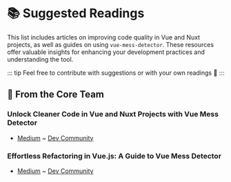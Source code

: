 # 📚 Suggested Readings

This list includes articles on improving code quality in Vue and Nuxt projects, as well as guides on using `vue-mess-detector`. These resources offer valuable insights for enhancing your development practices and understanding the tool.

::: tip
  Feel free to contribute with suggestions or with your own readings 📑
:::

## 👥 From the Core Team

### Unlock Cleaner Code in Vue and Nuxt Projects with Vue Mess Detector
- [Medium](https://medium.com/@rrd108/unlock-cleaner-code-in-vue-and-nuxt-projects-with-vue-mess-detector-34b320d2ab2d) ~ [Dev Community](https://dev.to/rrd/elevate-your-vue-and-nuxt-code-quality-with-vue-mess-detector-4lm3)

### Effortless Refactoring in Vue.js: A Guide to Vue Mess Detector
- [Medium](https://medium.com/@_davidpena/effortless-refactoring-in-vue-js-a-guide-to-vue-mess-detector-1d64ea3e40cd) ~ [Dev Community](https://dev.to/unans___/effortless-refactoring-in-vuejs-a-guide-to-vue-mess-detector-5756)
